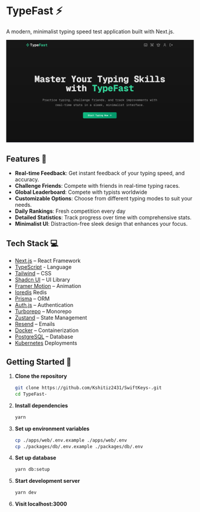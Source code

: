 # TypeFast ⚡

A modern, minimalist typing speed test application built with Next.js.

![TypeFast Preview](preview.png)

## Features 🚀

- **Real-time Feedback**: Get instant feedback of your typing speed, and accuracy.
- **Challenge Friends**: Compete with friends in real-time typing races.
- **Global Leaderboard**: Compete with typists worldwide
- **Customizable Options**: Choose from different typing modes to suit your needs.
- **Daily Rankings**: Fresh competition every day
- **Detailed Statistics**: Track progress over time with comprehensive stats.
- **Minimalist UI**: Distraction-free sleek design that enhances your focus.

## Tech Stack 💻

- [Next.js](https://nextjs.org/) – React Framework
- [TypeScript](https://www.typescriptlang.org/) - Language
- [Tailwind](https://tailwindcss.com/) – CSS
- [Shadcn UI](https://ui.shadcn.com/) – UI Library
- [Framer Motion](https://motion.dev/) – Animation
- [Ioredis](https://www.npmjs.com/package/ioredis/) Redis
- [Prisma](https://www.prisma.io/) – ORM
- [Auth.js](https://authjs.dev/) – Authentication
- [Turborepo](https://turbo.build/repo) – Monorepo
- [Zustand](https://zustand-demo.pmnd.rs/) – State Management
- [Resend](https://resend.com/) – Emails
- [Docker](https://www.docker.com/) – Containerization
- [PostgreSQL](https://neon.tech/) – Database
- [Kubernetes](https://kubernetes.io/) Deployments

## Getting Started 🌟

1. **Clone the repository**

   ```bash
   git clone https://github.com/Kshitiz2431/SwiftKeys-.git
   cd TypeFast-
   ```

2. **Install dependencies**

   ```bash
   yarn
   ```

3. **Set up environment variables**

   ```bash
   cp ./apps/web/.env.example ./apps/web/.env
   cp ./packages/db/.env.example ./packages/db/.env
   ```

4. **Set up database**

   ```bash
   yarn db:setup
   ```

5. **Start development server**

   ```bash
   yarn dev
   ```

6. **Visit localhost:3000**
